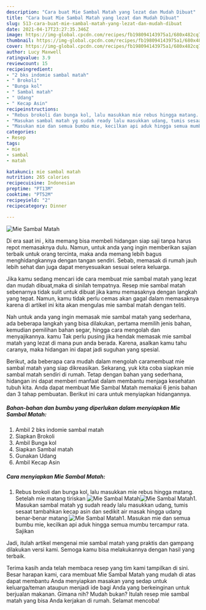 ```yaml
---
description: "Cara buat Mie Sambal Matah yang lezat dan Mudah Dibuat"
title: "Cara buat Mie Sambal Matah yang lezat dan Mudah Dibuat"
slug: 513-cara-buat-mie-sambal-matah-yang-lezat-dan-mudah-dibuat
date: 2021-04-17T23:27:35.346Z
image: https://img-global.cpcdn.com/recipes/fb198094143975a1/680x482cq70/mie-sambal-matah-foto-resep-utama.jpg
thumbnail: https://img-global.cpcdn.com/recipes/fb198094143975a1/680x482cq70/mie-sambal-matah-foto-resep-utama.jpg
cover: https://img-global.cpcdn.com/recipes/fb198094143975a1/680x482cq70/mie-sambal-matah-foto-resep-utama.jpg
author: Lucy Maxwell
ratingvalue: 3.9
reviewcount: 15
recipeingredient:
- "2 bks indomie sambal matah"
- " Brokoli"
- "Bunga kol"
- " Sambal matah"
- " Udang"
- " Kecap Asin"
recipeinstructions:
- "Rebus brokoli dan bunga kol, lalu masukkan mie rebus hingga matang. Setelah mie matang tiriskan"
- "Masukan sambal matah yg sudah ready lalu masukkan udang, tumis sesaat tambahkan kecap asin dan sedikit air masak hingga udang benar-benar matang"
- "Masukan mie dan semua bumbu mie, kecilkan api aduk hingga semua mumbu tercampur rata. Sajikan"
categories:
- Resep
tags:
- mie
- sambal
- matah

katakunci: mie sambal matah 
nutrition: 265 calories
recipecuisine: Indonesian
preptime: "PT13M"
cooktime: "PT52M"
recipeyield: "2"
recipecategory: Dinner

---
```



![Mie Sambal Matah](https://img-global.cpcdn.com/recipes/fb198094143975a1/680x482cq70/mie-sambal-matah-foto-resep-utama.jpg)

Di era  saat ini , kita memang bisa membeli hidangan siap saji tanpa harus repot memasaknya dulu. Namun, untuk anda yang ingin memberikan sajian terbaik untuk orang tercinta, maka anda memang lebih bagus menghidangkannya dengan tangan sendiri. Sebab, memasak di rumah jauh lebih sehat dan juga dapat menyesuaikan sesuai selera keluarga.

Jika kamu sedang mencari ide cara membuat mie sambal matah yang lezat dan mudah dibuat,maka di sinilah tempatnya. Resep mie sambal matah  sebenarnya tidak sulit untuk dibuat jika kamu memasaknya dengan langkah yang tepat. Namun, kamu tidak perlu cemas akan gagal dalam memasaknya 
karena di artikel ini kita akan mengulas mie sambal matah dengan teliti.  



Nah untuk anda yang ingin memasak mie sambal matah yang sederhana, ada beberapa langkah yang bisa dilakukan, pertama memilih jenis bahan, kemudian pemilihan bahan segar, hingga cara mengolah dan menyajikannya. kamu Tak perlu pusing jika hendak memasak mie sambal matah yang lezat di mana pun anda berada. Karena, asalkan kamu  tahu caranya, maka hidangan ini dapat jadi suguhan yang spesial.

Berikut, ada beberapa cara mudah dalam mengolah caramembuat mie sambal matah yang siap dikreasikan. Sekarang, yuk kita coba siapkan mie sambal matah sendiri di rumah. Tetap dengan bahan yang sederhana, hidangan ini dapat memberi manfaat dalam membantu menjaga kesehatan tubuh kita. Anda dapat membuat Mie Sambal Matah memakai 6 jenis bahan dan 3 tahap pembuatan. Berikut ini cara untuk menyiapkan hidangannya.

<!--inarticleads1-->

##### Bahan-bahan dan bumbu yang diperlukan dalam menyiapkan Mie Sambal Matah:

1. Ambil 2 bks indomie sambal matah
1. Siapkan  Brokoli
1. Ambil Bunga kol
1. Siapkan  Sambal matah
1. Gunakan  Udang
1. Ambil  Kecap Asin




<!--inarticleads2-->

##### Cara menyiapkan Mie Sambal Matah:

1. Rebus brokoli dan bunga kol, lalu masukkan mie rebus hingga matang. Setelah mie matang tiriskan
<img src="https://img-global.cpcdn.com/steps/b2ab6c47d092b52b/160x128cq70/mie-sambal-matah-langkah-memasak-1-foto.jpg" alt="Mie Sambal Matah"><img src="https://img-global.cpcdn.com/steps/194a3907dc309e38/160x128cq70/mie-sambal-matah-langkah-memasak-1-foto.jpg" alt="Mie Sambal Matah">1. Masukan sambal matah yg sudah ready lalu masukkan udang, tumis sesaat tambahkan kecap asin dan sedikit air masak hingga udang benar-benar matang
<img src="https://img-global.cpcdn.com/steps/1eaf75c09f9c9670/160x128cq70/mie-sambal-matah-langkah-memasak-2-foto.jpg" alt="Mie Sambal Matah">1. Masukan mie dan semua bumbu mie, kecilkan api aduk hingga semua mumbu tercampur rata. Sajikan




Jadi, itulah artikel mengenai  mie sambal matah  yang praktis dan gampang dilakukan versi kami. Semoga kamu bisa melakukannya dengan hasil yang terbaik. 

Terima kasih anda telah membaca resep yang tim kami tampilkan di sini. Besar harapan kami, cara membuat  Mie Sambal Matah yang mudah di atas dapat membantu Anda menyiapkan masakan yang sedap untuk keluarga/teman ataupun menjadi ide bagi Anda yang berkeinginan untuk berjualan makanan. Gimana nih? Mudah bukan? Itulah resep mie sambal matah yang bisa Anda kerjakan di rumah. Selamat mencoba!

